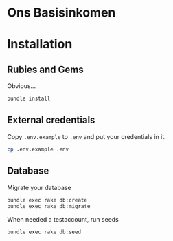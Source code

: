 Ons Basisinkomen
================

# Installation

## Rubies and Gems

Obvious...

```bash
bundle install
```

## External credentials

Copy `.env.example` to `.env` and put your credentials in it.

```bash
cp .env.example .env
```

## Database

Migrate your database

```bash
bundle exec rake db:create
bundle exec rake db:migrate
````

When needed a testaccount, run seeds

```bash
bundle exec rake db:seed
````
